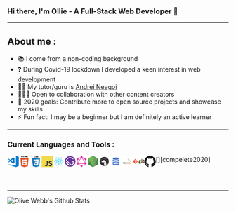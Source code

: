 ### Hi there, I'm Ollie - A Full-Stack Web Developer 🚀

---

## About me :
- 📚 I come from a non-coding background
- ❓ During Covid-19 lockdown I developed a keen interest in web development
- 👨‍🏫 My tutor/guru is [Andrei Neagoi][ztm]
- 🧑‍🤝‍🧑 Open to collaboration with other content creators 
- 🎯 2020 goals: Contribute more to open source projects and showcase my skills
- ⚡ Fun fact: I may be a beginner but I am definitely an active learner

---

### Current Languages and Tools :

[<img align="left" alt="Visual Studio Code" width="26px" src="https://raw.githubusercontent.com/github/explore/80688e429a7d4ef2fca1e82350fe8e3517d3494d/topics/visual-studio-code/visual-studio-code.png" />][vscode]
[<img align="left" alt="HTML5" width="26px" src="https://raw.githubusercontent.com/github/explore/80688e429a7d4ef2fca1e82350fe8e3517d3494d/topics/html/html.png" />][complete2020]
[<img align="left" alt="CSS3" width="26px" src="https://raw.githubusercontent.com/github/explore/80688e429a7d4ef2fca1e82350fe8e3517d3494d/topics/css/css.png" />][complete2020]
[<img align="left" alt="JavaScript" width="26px" src="https://raw.githubusercontent.com/github/explore/80688e429a7d4ef2fca1e82350fe8e3517d3494d/topics/javascript/javascript.png" />][advancejavascript]
[<img align="left" alt="React" width="26px" src="https://raw.githubusercontent.com/github/explore/80688e429a7d4ef2fca1e82350fe8e3517d3494d/topics/react/react.png" />][reactredux]
[<img align="left" alt="Gatsby" width="26px" src="https://raw.githubusercontent.com/github/explore/e94815998e4e0713912fed477a1f346ec04c3da2/topics/gatsby/gatsby.png" />][juniortosenior]
[<img align="left" alt="GraphQL" width="26px" src="https://raw.githubusercontent.com/github/explore/80688e429a7d4ef2fca1e82350fe8e3517d3494d/topics/graphql/graphql.png" />][reactredux]
[<img align="left" alt="Node.js" width="26px" src="https://raw.githubusercontent.com/github/explore/80688e429a7d4ef2fca1e82350fe8e3517d3494d/topics/nodejs/nodejs.png" />][complete2020]
[<img align="left" alt="Deno" width="26px" src="https://raw.githubusercontent.com/github/explore/361e2821e2dea67711cde99c9c40ed357061cf27/topics/deno/deno.png" />][deno]
[<img align="left" alt="SQL" width="26px" src="https://raw.githubusercontent.com/github/explore/80688e429a7d4ef2fca1e82350fe8e3517d3494d/topics/sql/sql.png" />][compelete2020]
[<img align="left" alt="MySQL" width="26px" src="https://raw.githubusercontent.com/github/explore/80688e429a7d4ef2fca1e82350fe8e3517d3494d/topics/mysql/mysql.png" />][complete2020]
[<img align="left" alt="Git" width="26px" src="https://raw.githubusercontent.com/github/explore/80688e429a7d4ef2fca1e82350fe8e3517d3494d/topics/git/git.png" />][complete2020]
[<img align="left" alt="GitHub" width="26px" src="https://raw.githubusercontent.com/github/explore/78df643247d429f6cc873026c0622819ad797942/topics/github/github.png" />][github]

<br />
<br />

---

<img align="left" alt="Olive Webb's Github Stats" src="https://github-readme-stats.vercel.app/api?username=OliverWebb&show_icons=true&hide_border=true" />

[ztm]: https://zerotomastery.io
[vscode]: https://code.visualstudio.com
[complete2020]: https://www.udemy.com/course/the-complete-web-developer-zero-to-mastery
[advancejavascript]: https://www.udemy.com/course/advanced-javascript-concepts
[reactredux]: https://www.udemy.com/course/complete-react-developer-zero-to-mastery
[juniortosenior]: https://www.udemy.com/course/the-complete-junior-to-senior-web-developer-roadmap
[deno]: https://www.udemy.com/course/deno-the-complete-guide-zero-to-mastery
[github]: https://www.github.com/OliverWebb

